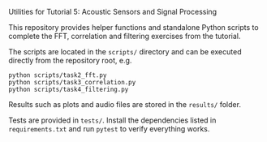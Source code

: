 Utilities for Tutorial 5: Acoustic Sensors and Signal Processing

This repository provides helper functions and standalone Python scripts to
complete the FFT, correlation and filtering exercises from the tutorial.

The scripts are located in the `scripts/` directory and can be executed directly
from the repository root, e.g.

```
python scripts/task2_fft.py
python scripts/task3_correlation.py
python scripts/task4_filtering.py
```

Results such as plots and audio files are stored in the `results/` folder.

Tests are provided in `tests/`. Install the dependencies listed in
`requirements.txt` and run `pytest` to verify everything works.
